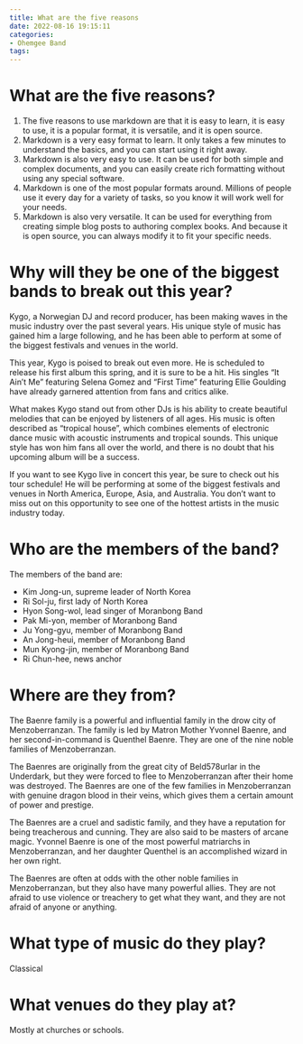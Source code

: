 ```yaml
---
title: What are the five reasons
date: 2022-08-16 19:15:11
categories:
- Ohemgee Band
tags:
---
```



#  What are the five reasons?

1. The five reasons to use markdown are that it is easy to learn, it is easy to use, it is a popular format, it is versatile, and it is open source.
2. Markdown is a very easy format to learn. It only takes a few minutes to understand the basics, and you can start using it right away.
3. Markdown is also very easy to use. It can be used for both simple and complex documents, and you can easily create rich formatting without using any special software.
4. Markdown is one of the most popular formats around. Millions of people use it every day for a variety of tasks, so you know it will work well for your needs.
5. Markdown is also very versatile. It can be used for everything from creating simple blog posts to authoring complex books. And because it is open source, you can always modify it to fit your specific needs.

#  Why will they be one of the biggest bands to break out this year?

Kygo, a Norwegian DJ and record producer, has been making waves in the music industry over the past several years. His unique style of music has gained him a large following, and he has been able to perform at some of the biggest festivals and venues in the world.

This year, Kygo is poised to break out even more. He is scheduled to release his first album this spring, and it is sure to be a hit. His singles “It Ain’t Me” featuring Selena Gomez and “First Time” featuring Ellie Goulding have already garnered attention from fans and critics alike.

What makes Kygo stand out from other DJs is his ability to create beautiful melodies that can be enjoyed by listeners of all ages. His music is often described as “tropical house”, which combines elements of electronic dance music with acoustic instruments and tropical sounds. This unique style has won him fans all over the world, and there is no doubt that his upcoming album will be a success.

If you want to see Kygo live in concert this year, be sure to check out his tour schedule! He will be performing at some of the biggest festivals and venues in North America, Europe, Asia, and Australia. You don’t want to miss out on this opportunity to see one of the hottest artists in the music industry today.

#  Who are the members of the band?

The members of the band are:

- Kim Jong-un, supreme leader of North Korea
- Ri Sol-ju, first lady of North Korea
- Hyon Song-wol, lead singer of Moranbong Band
- Pak Mi-yon, member of Moranbong Band
- Ju Yong-gyu, member of Moranbong Band
- An Jong-heui, member of Moranbong Band
- Mun Kyong-jin, member of Moranbong Band
- Ri Chun-hee, news anchor

#  Where are they from?

The Baenre family is a powerful and influential family in the drow city of Menzoberranzan. The family is led by Matron Mother Yvonnel Baenre, and her second-in-command is Quenthel Baenre. They are one of the nine noble families of Menzoberranzan.

The Baenres are originally from the great city of Beld578urlar in the Underdark, but they were forced to flee to Menzoberranzan after their home was destroyed. The Baenres are one of the few families in Menzoberranzan with genuine dragon blood in their veins, which gives them a certain amount of power and prestige.

The Baenres are a cruel and sadistic family, and they have a reputation for being treacherous and cunning. They are also said to be masters of arcane magic. Yvonnel Baenre is one of the most powerful matriarchs in Menzoberranzan, and her daughter Quenthel is an accomplished wizard in her own right.

The Baenres are often at odds with the other noble families in Menzoberranzan, but they also have many powerful allies. They are not afraid to use violence or treachery to get what they want, and they are not afraid of anyone or anything.

#  What type of music do they play?

Classical
 # What venues do they play at?

Mostly at churches or schools.